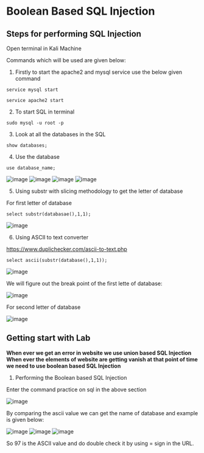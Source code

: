 # Boolean Based SQL Injection 

## Steps for performing SQL Injection 

Open terminal in Kali Machine 

Commands which will be used are given below: 

1. Firstly to start the apache2 and mysql service use the below given command 

``` 
service mysql start
```

```
service apache2 start
```

2. To start SQL in terminal 

```
sudo mysql -u root -p
```

3. Look at all the databases in the SQL

```
show databases;
```

4. Use the database 

```
use database_name;
```

![image](https://user-images.githubusercontent.com/60937657/205055864-ca62ad71-815a-4dd8-94b7-e1266dec450b.png)
![image](https://user-images.githubusercontent.com/60937657/205055941-3a644b63-b131-40ce-b390-dfd3a0219f8f.png)
![image](https://user-images.githubusercontent.com/60937657/205056012-e38279b4-6ec8-4583-ab36-1ada0d14642a.png)
![image](https://user-images.githubusercontent.com/60937657/205056125-67560c39-9657-43c0-ad65-2cbb26a9c7ed.png)

5. Using substr with slicing methodology to get the letter of database 

For first letter of database 

```
select substr(databasae(),1,1);
```
![image](https://user-images.githubusercontent.com/60937657/205058675-6dcd5d01-84b5-4da8-86c9-fe2043d0dbc8.png)

6. Using ASCII to text converter 

https://www.duplichecker.com/ascii-to-text.php

```
select ascii(substr(database(),1,1));
```
![image](https://user-images.githubusercontent.com/60937657/205060440-49cf339f-bfc7-496d-8945-5d62c51a4eee.png)

We will figure out the break point of the first lette of database:

![image](https://user-images.githubusercontent.com/60937657/205061534-a9c014e6-4a3f-4570-84f4-b16858da32cd.png)

For second letter of database 

![image](https://user-images.githubusercontent.com/60937657/205062561-123b3700-39e3-4ce5-938c-145323c02374.png)

## Getting start with Lab 

**When ever we get an error in website we use union based SQL Injection**
**When ever the elements of website are getting vanish at that point of time we need to use boolean based SQL Injection**

1. Performing the Boolean based SQL Injection 

Enter the command practice on sql in the above section 

![image](https://user-images.githubusercontent.com/60937657/205223198-c009f54c-f931-4a30-9270-e08a021abca2.png)

By comparing the ascii value we can get the name of database and example is given below: 

![image](https://user-images.githubusercontent.com/60937657/205223789-37bc9757-c6e2-4491-b4b0-f29a86686e2d.png)
![image](https://user-images.githubusercontent.com/60937657/205223864-c404e2eb-6f7e-4f72-bbba-564f46d79051.png)
![image](https://user-images.githubusercontent.com/60937657/205223955-f0338d1b-a5aa-4b60-81bc-c40cc19d1f95.png)

So 97 is the ASCII value and do double check it by using = sign in the URL. 




